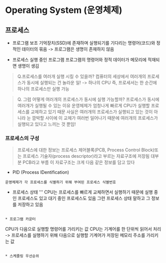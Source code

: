 # Operating System (운영체제)
## 프로세스
* 프로그램
보조 기억장치(SSD)에 존재하며 실행되기를 기다리는 명령어(코드)와 정적인 데이터의 묶음
-> 프로그램은 생명이 존재하지 않음

* 프로세스
실행 중인 프로그램
프로그램의 명령어와 정적 데이터가 메모리에 적재되면 생명이 생김

> Q.프로세스를 여러개 실행 시킬 수 있을까?
컴퓨터의 세상에서 여러개의 프로세스가 동시에 실행되는 건 놀라운 일!
-> 하나의 CPU 즉, 프로세서는 한 순간에 하나의 프로세스만 실행 가능

> Q. 그럼 어떻게 여러개의 프로세스가 동시에 실행 가능할까?
프로세스가 동시에 여러개가 실행될 수 있는 이유
운영체제가 엄청나게 빠르게 CPU가 실행할 프로세스를 교체하고 있기 때문
사실은 여러개의 프로세스가 실행되고 있는 것이 아니라
눈 깜박할 사이에 이 교체가 여러번 일어나기 때문에 여러개의 프로세스가 
실행되고 있다고 느끼는 것 뿐임!

### 프로세스의 구성
> 프로세스에 대한 정보는 프로세스 제어블록(PCB, Process Control Block)또는 
프로세스 기술자(process descriptor)라고 부르는 자료구조에 저장됨
대부분 PCB라고 부름
이 자료구조는 크게 다음 같은 정보를 담고 있다

* PID (Process IDentification)
```
운영체제가 각 프로세스를 식별하기 위해 부여된 프로세스 식별번호
```

* 프로세스 상태
'''
CPU는 프로세스를 빠르게 교체하면서 실행하기 때문에 실행 중인 프로세스도 있고
대기 중인 프로세스도 있음
그런 프로세스 상태 말하고 그 정보를 저장하고 있음
```

* 프로그램 카운터
```
CPU가 다음으로 실행할 명령어를 가리키는 값
CPU는 기계어를 한 단위씩 읽어서 처리 -> 프로세스를 실행하기 위해 다음으로 실행할 기계어가
저장된 메모리 주소를 가리키는 값
```

* 스케줄링 우선순위

